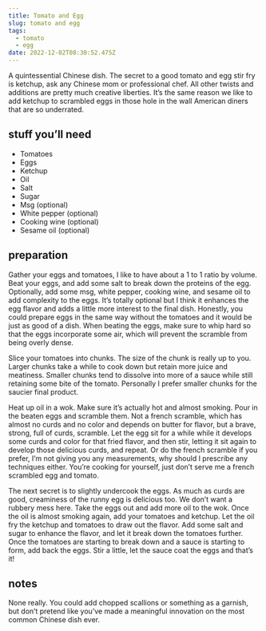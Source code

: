 ```yaml
---
title: Tomato and Egg
slug: tomato and egg
tags:
  - tomato
  - egg
date: 2022-12-02T08:30:52.475Z
---
```

A quintessential Chinese dish. The secret to a good tomato and egg stir fry is ketchup, ask any Chinese mom or professional chef. All other twists and additions are pretty much creative liberties. It’s the same reason we like to add ketchup to scrambled eggs in those hole in the wall American diners that are so underrated.

## stuff you’ll need

- Tomatoes
- Eggs
- Ketchup
- Oil
- Salt
- Sugar
- Msg (optional)
- White pepper (optional)
- Cooking wine (optional)
- Sesame oil (optional)

## preparation

Gather your eggs and tomatoes, I like to have about a 1 to 1 ratio by volume. Beat your eggs, and add some salt to break down the proteins of the egg. Optionally, add some msg, white pepper, cooking wine, and sesame oil to add complexity to the eggs. It’s totally optional but I think it enhances the egg flavor and adds a little more interest to the final dish. Honestly, you could prepare eggs in the same way without the tomatoes and it would be just as good of a dish. When beating the eggs, make sure to whip hard so that the eggs incorporate some air, which will prevent the scramble from being overly dense.

Slice your tomatoes into chunks. The size of the chunk is really up to you. Larger chunks take a while to cook down but retain more juice and meatiness. Smaller chunks tend to dissolve into more of a sauce while still retaining some bite of the tomato. Personally I prefer smaller chunks for the saucier final product.

Heat up oil in a wok. Make sure it’s actually hot and almost smoking. Pour in the beaten eggs and scramble them. Not a french scramble, which has almost no curds and no color and depends on butter for flavor, but a brave, strong, full of curds, scramble. Let the egg sit for a while while it develops some curds and color for that fried flavor, and then stir, letting it sit again to develop those delicious curds, and repeat. Or do the french scramble if you prefer, I’m not giving you any measurements, why should I prescribe any techniques either. You’re cooking for yourself, just don’t serve me a french scrambled egg and tomato.

The next secret is to slightly undercook the eggs. As much as curds are good, creaminess of the runny egg is delicious too. We don’t want a rubbery mess here. Take the eggs out and add more oil to the wok. Once the oil is almost smoking again, add your tomatoes and ketchup. Let the oil fry the ketchup and tomatoes to draw out the flavor. Add some salt and sugar to enhance the flavor, and let it break down the tomatoes further. Once the tomatoes are starting to break down and a sauce is starting to form, add back the eggs. Stir a little, let the sauce coat the eggs and that’s it!

## notes

None really. You could add chopped scallions or something as a garnish, but don’t pretend like you’ve made a meaningful innovation on the most common Chinese dish ever.